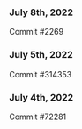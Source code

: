 ### July 8th, 2022

Commit #2269

### July 5th, 2022

Commit #314353


### July 4th, 2022

Commit #72281
